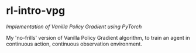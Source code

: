 # rl-intro-vpg

*Implementation of Vanilla Policy Gradient using PyTorch*

My 'no-frills' version of Vanilla Policy Gradient algorithm, to train an agent in continuous action, continuous observation environment. 
